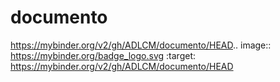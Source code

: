 # documento
https://mybinder.org/v2/gh/ADLCM/documento/HEAD.. image:: https://mybinder.org/badge_logo.svg
 :target: https://mybinder.org/v2/gh/ADLCM/documento/HEAD

